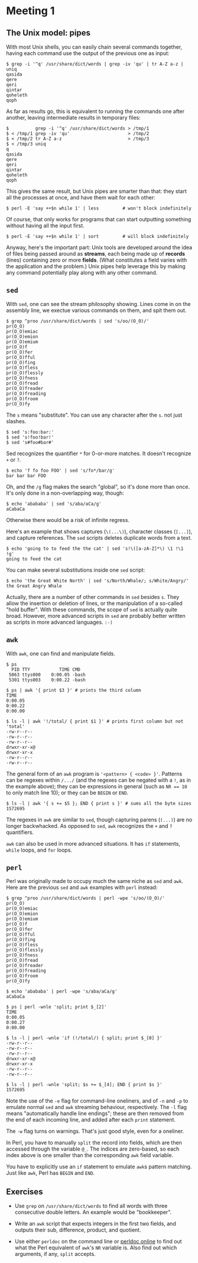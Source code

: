 # Meeting 1

## The Unix model: pipes

With most Unix shells, you can easily chain several commands together, having
each command use the output of the previous one as input:

    $ grep -i '^q' /usr/share/dict/words | grep -iv 'qu' | tr A-Z a-z | uniq
    qasida
    qere
    qeri
    qintar
    qoheleth
    qoph

As far as results go, this is equivalent to running the commands one after
another, leaving intermediate results in temporary files:

    $          grep -i '^q' /usr/share/dict/words > /tmp/1
    $ < /tmp/1 grep -iv 'qu'                      > /tmp/2
    $ < /tmp/2 tr A-Z a-z                         > /tmp/3
    $ < /tmp/3 uniq
    q
    qasida
    qere
    qeri
    qintar
    qoheleth
    qoph

This gives the same result, but Unix pipes are smarter than that: they start
all the processes at once, and have them wait for each other:

    $ perl -E 'say ++$n while 1' | less         # won't block indefinitely

Of course, that only works for programs that can start outputting something
without having all the input first.

    $ perl -E 'say ++$n while 1' | sort         # will block indefinitely

Anyway, here's the important part: Unix tools are developed around the idea
of files being passed around as **streams**, each being made up of **records**
(lines) containing zero or more **fields**. (What constitutes a field varies
with the application and the problem.) Unix pipes help leverage this by
making any command potentially play along with any other command.

## `sed`

With `sed`, one can see the stream philosophy showing. Lines come in on the
assembly line, we exectue various commands on them, and spit them out.

    $ grep ^proo /usr/share/dict/words | sed 's/oo/(O_O)/'
    pr(O_O)
    pr(O_O)emiac
    pr(O_O)emion
    pr(O_O)emium
    pr(O_O)f
    pr(O_O)fer
    pr(O_O)fful
    pr(O_O)fing
    pr(O_O)fless
    pr(O_O)flessly
    pr(O_O)fness
    pr(O_O)fread
    pr(O_O)freader
    pr(O_O)freading
    pr(O_O)froom
    pr(O_O)fy

The `s` means "substitute". You can use any character after the `s`. not just
slashes.

    $ sed 's:foo:bar:'
    $ sed 's!foo!bar!'
    $ sed 's#foo#bar#'

Sed recognizes the quantifier `*` for 0-or-more matches. It doesn't recognize
`+` or `?`.

    $ echo 'f fo foo FOO' | sed 's/fo*/bar/g'
    bar bar bar FOO

Oh, and the `/g` flag makes the search "global", so it's done more than once.
It's only done in a non-overlapping way, though:

    $ echo 'abababa' | sed 's/aba/aCa/g'
    aCabaCa

Otherwise there would be a risk of infinite regress.

Here's an example that shows captures (`\(...\)`), character classes (`[...]`),
and capture references. The `sed` scripts deletes duplicate words from a text.

    $ echo 'going to to feed the the cat' | sed 's!\([a-zA-Z]*\) \1 !\1 !g'
    going to feed the cat

You can make several substitutions inside one `sed` script:

    $ echo 'the Great White North' | sed 's/North/Whale/; s/White/Angry/'
    the Great Angry Whale

Actually, there are a number of other commands in `sed` besides `s`. They
allow the insertion or deletion of lines, or the manipulation of a so-called
"hold buffer". With these commands, the scope of `sed` is actually quite
broad. However, more advanced scripts in `sed` are probably better written
as scripts in more advanced languages. `:-)`

## `awk`

With `awk`, one can find and manipulate fields.

    $ ps
      PID TTY           TIME CMD
     5063 ttys000    0:00.05 -bash
     5301 ttys003    0:00.22 -bash
    
    $ ps | awk '{ print $3 }' # prints the third column
    TIME
    0:00.05
    0:00.22
    0:00.00

    $ ls -l | awk '!/total/ { print $1 }' # prints first column but not 'total'
    -rw-r--r--
    -rw-r--r--
    -rw-r--r--
    drwxr-xr-x@
    drwxr-xr-x
    -rw-r--r--
    -rw-r--r--

The general form of an `awk` program is `'<pattern> { <code> }'`. Patterns
can be regexes within `/.../` (and the regexes can be negated with a `!`, as
in the example above); they can be expressions in general (such as `NR == 10`
to only match line 10); or they can be `BEGIN` or `END`.

    $ ls -l | awk '{ s += $5 }; END { print s }' # sums all the byte sizes
    1572695

The regexes in `awk` are similar to `sed`, though capturing parens (`(...)`)
are no longer backwhacked. As opposed to `sed`, `awk` recognizes the `+` and
`?` quantifiers.

`awk` can also be used in more advanced situations. It has `if` statements,
`while` loops, and `for` loops.

## `perl`

Perl was originally made to occupy much the same niche as `sed` and `awk`.
Here are the previous `sed` and `awk` examples with `perl` instead:

    $ grep ^proo /usr/share/dict/words | perl -wpe 's/oo/(O_O)/'
    pr(O_O)
    pr(O_O)emiac
    pr(O_O)emion
    pr(O_O)emium
    pr(O_O)f
    pr(O_O)fer
    pr(O_O)fful
    pr(O_O)fing
    pr(O_O)fless
    pr(O_O)flessly
    pr(O_O)fness
    pr(O_O)fread
    pr(O_O)freader
    pr(O_O)freading
    pr(O_O)froom
    pr(O_O)fy

    $ echo 'abababa' | perl -wpe 's/aba/aCa/g'
    aCabaCa

    $ ps | perl -wnle 'split; print $_[2]'
    TIME
    0:00.05
    0:00.27
    0:00.00

    $ ls -l | perl -wnle 'if (!/total/) { split; print $_[0] }'
    -rw-r--r--
    -rw-r--r--
    -rw-r--r--
    drwxr-xr-x@
    drwxr-xr-x
    -rw-r--r--
    -rw-r--r--

    $ ls -l | perl -wnle 'split; $s += $_[4]; END { print $s }'
    1572695

Note the use of the `-e` flag for command-line oneliners, and of `-n` and
`-p` to emulate normal `sed` and `awk` streaming behaviour, respectively.
The `-l` flag means "automatically handle line endings"; these are then
removed from the end of each incoming line, and added after each `print`
statement.

The `-w` flag turns on warnings. That's just good style, even for a oneliner.

In Perl, you have to manually `split` the record into fields, which are then
accessed through the variable `@_`. The indices are zero-based, so each
index above is one smaller than the corresponding `awk` field variable.

You have to explicitly use an `if` statement to emulate `awk`s pattern
matching. Just like `awk`, Perl has `BEGIN` and `END`.

## Exercises

* Use `grep` on `/usr/share/dict/words` to find all words with three
  consecutive double letters. An example would be "bookkeeper".

* Write an `awk` script that expects integers in the first two fields, and
  outputs their sub, difference, product, and quotient.

* Use either `perldoc` on the command line or
  [perldoc online](http://perldoc.perl.org/) to find out what the Perl
  equivalent of `awk`'s `NR` variable is. Also find out which arguments,
  if any, `split` accepts.
